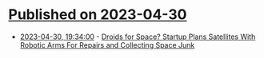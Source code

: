 # [Published on 2023-04-30](index.md)

* [2023-04-30, 19:34:00](https://science.slashdot.org/story/23/04/30/1318252/droids-for-space-startup-plans-satellites-with-robotic-arms-for-repairs-and-collecting-space-junk?utm_source=rss1.0mainlinkanon&utm_medium=feed) - [Droids for Space? Startup Plans Satellites With Robotic Arms For Repairs and Collecting Space Junk](https://science.slashdot.org/story/23/04/30/1318252/droids-for-space-startup-plans-satellites-with-robotic-arms-for-repairs-and-collecting-space-junk?utm_source=rss1.0mainlinkanon&utm_medium=feed)
